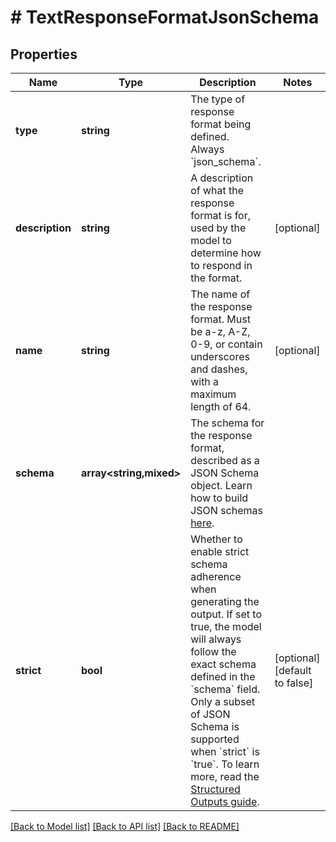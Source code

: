 # # TextResponseFormatJsonSchema

## Properties

Name | Type | Description | Notes
------------ | ------------- | ------------- | -------------
**type** | **string** | The type of response format being defined. Always &#x60;json_schema&#x60;. |
**description** | **string** | A description of what the response format is for, used by the model to determine how to respond in the format. | [optional]
**name** | **string** | The name of the response format. Must be a-z, A-Z, 0-9, or contain underscores and dashes, with a maximum length of 64. | [optional]
**schema** | **array<string,mixed>** | The schema for the response format, described as a JSON Schema object. Learn how to build JSON schemas [here](https://json-schema.org/). |
**strict** | **bool** | Whether to enable strict schema adherence when generating the output. If set to true, the model will always follow the exact schema defined in the &#x60;schema&#x60; field. Only a subset of JSON Schema is supported when &#x60;strict&#x60; is &#x60;true&#x60;. To learn more, read the [Structured Outputs guide](/docs/guides/structured-outputs). | [optional] [default to false]

[[Back to Model list]](../../README.md#models) [[Back to API list]](../../README.md#endpoints) [[Back to README]](../../README.md)
